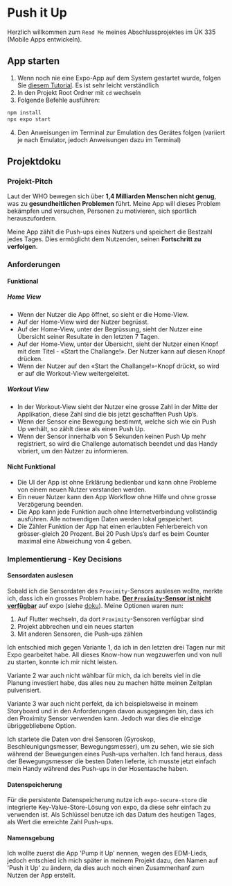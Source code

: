 # Push it Up

Herzlich willkommen zum `Read Me` meines Abschlussprojektes im ÜK 335 (Mobile Apps entwickeln).

## App starten
1. Wenn noch nie eine Expo-App auf dem System gestartet wurde, folgen Sie [diesem Tutorial](https://docs.expo.dev/get-started/create-a-project/). Es ist sehr leicht verständlich
2. In den Projekt Root Ordner mit `cd` wechseln
3. Folgende Befehle ausführen:
```sh
npm install
npx expo start
```
4. Den Anweisungen im Terminal zur Emulation des Gerätes folgen (variiert je nach Emulator, jedoch Anweisungen dazu im Terminal)

## Projektdoku

### Projekt-Pitch
Laut der WHO bewegen sich über **1,4 Milliarden Menschen nicht genug**, was zu **gesundheitlichen Problemen** führt. Meine App will dieses Problem bekämpfen und versuchen, Personen zu motivieren, sich sportlich herauszufordern.

Meine App zählt die Push-ups eines Nutzers und speichert die Bestzahl jedes Tages. Dies ermöglicht dem Nutzenden, seinen **Fortschritt zu verfolgen**.

### Anforderungen

#### Funktional

##### Home View
- Wenn der Nutzer die App öffnet, so sieht er die Home-View.
- Auf der Home-View wird der Nutzer begrüsst.
- Auf der Home-View, unter der Begrüssung, sieht der Nutzer eine Übersicht seiner Resultate in den letzten 7 Tagen.
- Auf der Home-View, unter der Übersicht, sieht der Nutzer einen Knopf mit dem Titel - «Start the Challange!». Der Nutzer kann auf diesen Knopf drücken.
- Wenn der Nutzer auf den «Start the Challange!»-Knopf drückt, so wird er auf die Workout-View weitergeleitet.

##### Workout View
- In der Workout-View sieht der Nutzer eine grosse Zahl in der Mitte der Applikation, diese Zahl sind die bis jetzt geschafften Push Up’s.
- Wenn der Sensor eine Bewegung bestimmt, welche sich wie ein Push Up verhält, so zählt diese 
als einen Push Up.
- Wenn der Sensor innerhalb von 5 Sekunden keinen Push Up mehr registriert, so wird die 
Challenge automatisch beendet und das Handy vibriert, um den Nutzer zu informieren.

#### Nicht Funktional
- Die UI der App ist ohne Erklärung bedienbar und kann ohne Probleme von einem neuen Nutzer verstanden werden.
- Ein neuer Nutzer kann den App Workflow ohne Hilfe und ohne grosse Verzögerung beenden.
- Die App kann jede Funktion auch ohne Internetverbindung vollständig ausführen. Alle notwendigen Daten werden lokal gespeichert.
- Die Zähler Funktion der App hat einen erlaubten Fehlerbereich von grösser-gleich 20 Prozent. Bei 20 Push Ups’s darf es beim Counter maximal eine Abweichung von 4 geben.


### Implementierung - Key Decisions
#### Sensordaten auslesen
Sobald ich die Sensordaten des `Proximity`-Sensors auslesen wollte, merkte ich, dass ich ein grosses Problem habe. **<span style="text-decoration: underline; text-decoration-color: red;">Der `Proximity`-Sensor ist nicht verfügbar</span>** auf expo (siehe [doku](https://docs.expo.dev/versions/latest/sdk/sensors/)). Meine Optionen waren nun:

1. Auf Flutter wechseln, da dort `Proximity`-Sensoren verfügbar sind
2. Projekt abbrechen und ein neues starten
3. Mit anderen Sensoren, die Push-ups zählen

Ich entschied mich gegen Variante 1, da ich in den letzten drei Tagen nur mit Expo gearbeitet habe. All dieses Know-how nun wegzuwerfen und von null zu starten, konnte ich mir nicht leisten.

Variante 2 war auch nicht wählbar für mich, da ich bereits viel in die Planung investiert habe, das alles neu zu machen hätte meinen Zeitplan pulverisiert.

Variante 3 war auch nicht perfekt, da ich beispielsweise in meinem Storyboard und in den Anforderungen davon ausgegangen bin, dass ich den Proximity Sensor verwenden kann. Jedoch war dies die einzige übriggebliebene Option.

Ich startete die Daten von drei Sensoren (Gyroskop, Beschleunigungsmesser, Bewegungsmesser), um zu sehen, wie sie sich während der Bewegungen eines Push-ups verhalten. Ich fand heraus, dass der Bewegungsmesser die besten Daten lieferte, ich musste jetzt einfach mein Handy während des Push-ups in der Hosentasche haben.

#### Datenspeicherung
Für die persistente Datenspeicherung nutze ich `expo-secure-store` die integrierte Key-Value-Store-Lösung von expo, da diese sehr einfach zu verwenden ist. Als Schlüssel benutze ich das Datum des heutigen Tages, als Wert die erreichte Zahl Push-ups.

#### Namensgebung
Ich wollte zuerst die App 'Pump it Up' nennen, wegen des EDM-Lieds, jedoch entschied ich mich später in meinem Projekt dazu, den Namen auf 'Push it Up' zu ändern, da dies auch noch einen Zusammenhanf zum Nutzen der App erstellt.